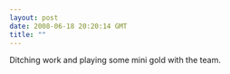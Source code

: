 ```yaml
---
layout: post
date: 2008-06-18 20:20:14 GMT
title: ""
---
```

Ditching work and playing some mini gold with the team.